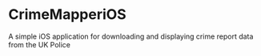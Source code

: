 # CrimeMapperiOS
A simple iOS application for downloading and displaying crime report data from the UK Police
